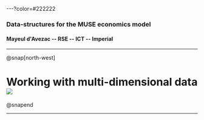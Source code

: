 ---?color=#222222

### Data-structures for the MUSE economics model
#### Mayeul d'Avezac -- RSE -- ICT -- Imperial

---

@snap[north-west]
# Working with multi-dimensional data ![](http://xarray.pydata.org/en/stable/_static/dataset-diagram-logo.png)
@snapend

---